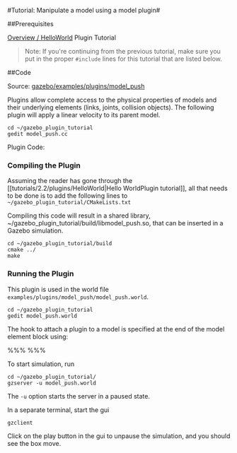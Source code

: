 #Tutorial: Manipulate a model using a model plugin#

##Prerequisites

  [Overview / HelloWorld](http://gazebosim.org/tutorials?tut=plugins_hello_world) Plugin Tutorial

> Note: If you're continuing from the previous tutorial, make sure you put in the proper `#include` lines for this tutorial that are listed below.

##Code

Source: [ gazebo/examples/plugins/model_push](https://bitbucket.org/osrf/gazebo/src/gazebo_2.2/examples/plugins/model_push)

Plugins allow complete access to the physical properties of models and their underlying elements (links, joints, collision objects). The following plugin will apply a linear velocity to its parent model.

~~~
cd ~/gazebo_plugin_tutorial
gedit model_push.cc
~~~

Plugin Code:
<include from="/#include/" src='http://bitbucket.org/osrf/gazebo/raw/gazebo_2.2/examples/plugins/model_push/model_push.cc' />

### Compiling the Plugin ###

Assuming the reader has gone through the [[tutorials/2.2/plugins/HelloWorld|Hello WorldPlugin tutorial]], all that needs to be done is to add the following lines to `~/gazebo_plugin_tutorial/CMakeLists.txt`

<include from="/add_library/" src='http://bitbucket.org/osrf/gazebo/raw/gazebo_2.2/examples/plugins/model_push/CMakeLists.txt' />

Compiling this code will result in a shared library, ~/gazebo_plugin_tutorial/build/libmodel_push.so, that can be inserted in a Gazebo simulation.

~~~
cd ~/gazebo_plugin_tutorial/build
cmake ../
make
~~~

### Running the Plugin ###

This plugin is used in the world file `examples/plugins/model_push/model_push.world`.

~~~
cd ~/gazebo_plugin_tutorial
gedit model_push.world
~~~

<include src='http://bitbucket.org/osrf/gazebo/raw/gazebo_2.2/examples/plugins/model_push/model_push.world' />

The hook to attach a plugin to a model is specified at the end of the model element block using:

%%%
<plugin name="model_push" filename="libmodel_push.so"/>
%%%

To start simulation, run

~~~
cd ~/gazebo_plugin_tutorial/
gzserver -u model_push.world
~~~

The `-u` option starts the server in a paused state.

In a separate terminal, start the gui

~~~
gzclient
~~~

Click on the play button in the gui to unpause the simulation, and you should see the box move.
